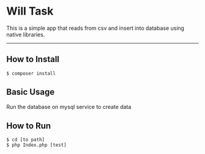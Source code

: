Will Task
===============

This is a simple app that reads from csv and insert into database using native libraries.

--------------
How to Install
--------------

```shell
$ composer install
```

Basic Usage
-----------
Run the database on mysql service to create data

How to Run
--------------

```shell
$ cd [to path]
$ php Index.php [test]
```
